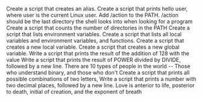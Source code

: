 Create a script that creates an alias.
Create a script that prints hello user, where user is the current Linux user.
Add /action to the PATH. /action should be the last directory the shell looks into when looking for a program
Create a script that counts the number of directories in the PATH
Create a script that lists environment variables.
Create a script that lists all local variables and environment variables, and functions.
Create a script that creates a new local variable.
Create a script that creates a new global variable.
Write a script that prints the result of the addition of 128 with the value
Write a script that prints the result of POWER divided by DIVIDE, followed by a new line.
 There are 10 types of people in the world -- Those who understand binary, and those who don't
Create a script that prints all possible combinations of two letters,
Write a script that prints a number with two decimal places, followed by a new line.
 Love is anterior to life, posterior to death, initial of creation, and the exponent of breath

